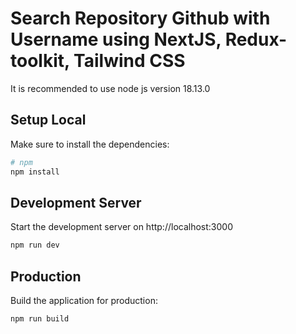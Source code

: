 # Search Repository Github with Username using NextJS, Redux-toolkit, Tailwind CSS

It is recommended to use node js version 18.13.0 

## Setup Local


Make sure to install the dependencies:

```bash
# npm
npm install
```

## Development Server

Start the development server on http://localhost:3000

```bash
npm run dev
```

## Production

Build the application for production:

```bash
npm run build
```
